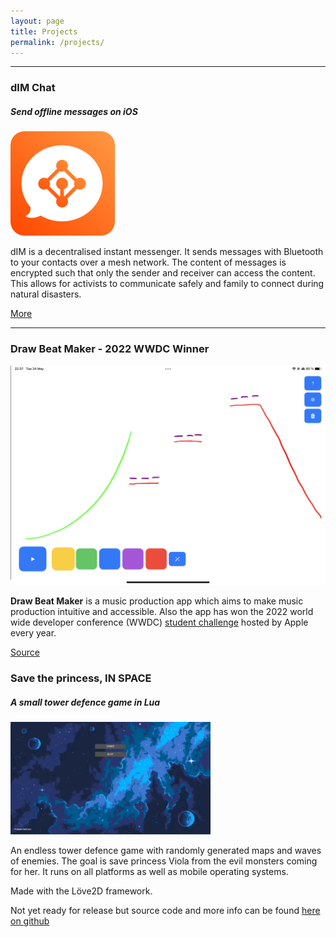 ```yaml
---
layout: page
title: Projects 
permalink: /projects/
---
```


---

### dIM Chat
##### Send offline messages on iOS

![dIM Icon](/dim/icon.png "dIM icon")

dIM is a decentralised instant messenger. It sends messages with Bluetooth to your contacts over a mesh network.
The content of messages is encrypted such that only the sender and receiver can access the content. This allows for activists to communicate safely and family to connect during natural disasters.

[More](https://www.dimchat.org "Go to dimchat.org")

---

### Draw Beat Maker - 2022 WWDC Winner

![draw](/images/2022-wwdc/draw.PNG)

**Draw Beat Maker** is a music production app which aims to make music production intuitive and accessible. Also the app has won the 2022 world wide developer conference (WWDC) [student challenge](https://developer.apple.com/wwdc22/swift-student-challenge/) hosted by Apple every year.

[Source](https://github.com/KaffeDiem/DrawBeatMaker)

### Save the princess, IN SPACE
##### A small tower defence game in Lua

![GIF showing a preview](/images/save_the_princess.gif "Save the princess, IN SPACE")

An endless tower defence game with randomly generated maps and waves of enemies. The goal is save
princess Viola from the evil monsters coming for her. It runs on all platforms
as well as mobile operating systems.

Made with the Löve2D framework.

Not yet ready for release but source code and more info can be found [here on github](https://github.com/KaffeDiem/TowerDefence)